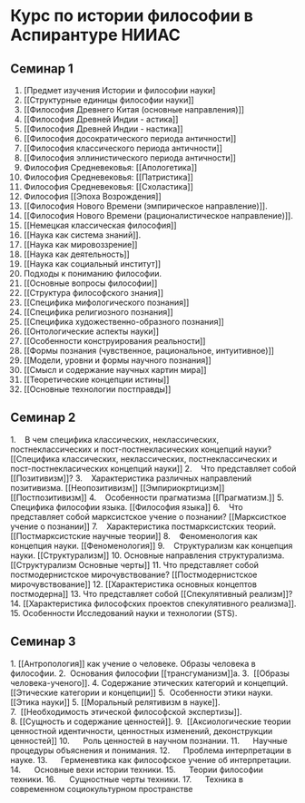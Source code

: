 # Курс по истории философии в Аспирантуре НИИАС

## Семинар 1
1. [Предмет изучения Истории и философии науки]
2. [[Структурные единицы философии науки]]
3. [[Философия Древнего Китая (основные направления)]]
4. [[Философия Древней Индии - астика]]
5. [[Философия Древней Индии - настика]]
6. [[Философия досократического периода античности]]
7. [[Философия классического периода античности]]
8. [[Философия эллинистического периода античности]]
9. Философия Средневековья: [[Апологетика]]
10. Философия Средневековья: [[Патристика]]
11. Философия Средневековья: [[Схоластика]]
12. Философия [[Эпоха Возрождения]]
13. [[Философия Нового Времени (эмпирическое направление)]].
14. [[Философия Нового Времени (рационалистическое направление)]].
15. [[Немецкая классическая философия]]
16. [[Наука как система знаний]].
17. [[Наука как мировоззрение]]
18. [[Наука как деятельность]]
19. [[Наука как социальный институт]]
20. Подходы к пониманию философии.
21. [[Основные вопросы философии]]
22. [[Структура философского знания]]
23. [[Специфика мифологического познания]]
24. [[Специфика религиозного познания]]
25. [[Специфика художественно-образного познания]]
26. [[Онтологические аспекты науки]]
27. [[Особенности конструирования реальности]]
28. [[Формы познания (чувственное, рациональное, интуитивное)]]
29. [[Модели, уровни и формы научного познания]]
30. [[Смысл и содержание научных картин мира]]
31. [[Теоретические концепции истины]]
32. [[Основные технологии постправды]]

## Семинар 2

1.    В чем специфика классических, неклассических, постнеклассических и пост-постнекласических концепций науки? [[Специфика классических, неклассических, постнеклассических и пост-постнекласических концепций науки]]
2.    Что представляет собой [[Позитивизм]]? 
3.    Характеристика различных направлений позитивизма. [[Неопозитивизм]] [[Эмпириокртицизм]] [[Постпозитивизм]]
4.    Особенности прагматизма [[Прагматизм.]]
5.    Специфика философии языка. [[Философия языка]]
6.    Что представляет собой марксистское учение о познании?  [[Марксисткое учение о познании]]
7.    Характеристика постмарксистских теорий. [[Постмарксистские научные теории]]
8.    Феноменология как концепция науки. [[Феноменология]]
9.    Структурализм как концепция науки. [[Структурализм]]
10. Основные направления структурализма. [[Структурализм Основные черты]]
11. Что представляет собой постмодернистское мирочувствование? [[Постмодернистское мирочувствование]]
12. [[Характеристика основных концептов постмодерна]]
13. Что представляет собой [[Спекулятивный реализм]]?
14. [[Характеристика философских проектов спекулятивного реализма]].
15. Особенности Исследований науки и технологии (STS).

## Семинар 3

1. [[Антропология]] как учение о человеке. Образы человека в философии.
2.  Основания философии [[трансгуманизм]]а.
3.  [[Образы человека-ученого]].
4. Содержание этических категорий и концепций. [[Этические категории и концепции]]
5.  Особенности этики науки. [[Этика науки]]
5.  [[Моральный релятивизм в науке]].
7.  [[Необходимость этической философской экспертизы]].
8. [[Сущность и содержание ценностей]].
9.  [[Аксиологические теории ценностной идентичности, ценностных изменений, деконструкции ценностей]]
10.      Роль ценностей в научном познании.
11.      Научные процедуры объяснения и понимания.
12.      Проблема интерпретации в науке.
13.      Герменевтика как философское учение об интерпретации.
14.      Основные вехи истории техники.
15.      Теории философии техники.
16.      Сущностные черты техники.
17.      Техника в современном социокультурном пространстве